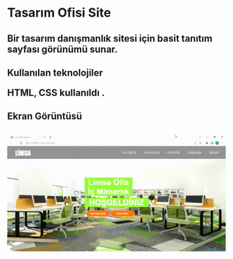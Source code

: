 <h1>Tasarım Ofisi Site<h2>

<p> Bir tasarım danışmanlık sitesi için basit tanıtım sayfası görünümü sunar. <p>

<h2> Kullanılan teknolojiler<p>

HTML, CSS kullanıldı .

<h2> Ekran Görüntüsü <h2>

![](proje1.gif)